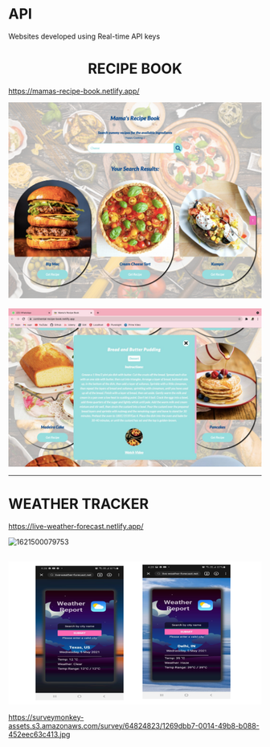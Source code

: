 # API

Websites developed using Real-time API keys
<h1 style="text-align:center"><b> RECIPE BOOK </b></h1>

 https://mamas-recipe-book.netlify.app/
                                  
<img src="https://github.com/suprajaarthi/API/blob/main/Recipe%20api/cc.png">
<br><br>

<img src="https://github.com/suprajaarthi/API/blob/main/Recipe%20api/ss3.jpeg">

<hr>
<h1><b>WEATHER TRACKER </b></h1>

https://live-weather-forecast.netlify.app/

![1621500079753](https://user-images.githubusercontent.com/51900501/118947778-4b441f80-b975-11eb-8ffb-3ca833b3aa3a.png)
<br><br>

<img src="https://github.com/suprajaarthi/API/blob/main/weather-api/Untitled%20presentation%20(1).png">


https://surveymonkey-assets.s3.amazonaws.com/survey/64824823/1269dbb7-0014-49b8-b088-452eec63c413.jpg
